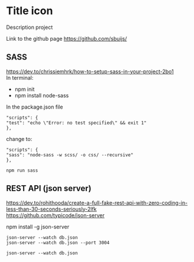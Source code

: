 # Title icon
Description project

Link to the github page https://github.com/sbuijs/



## SASS
https://dev.to/chrissiemhrk/how-to-setup-sass-in-your-project-2bo1  
In terminal:
- npm init
- npm install node-sass

In the package.json file
```
"scripts": {
"test": "echo \"Error: no test specified\" && exit 1"
},
```

change to:
```
"scripts": {
"sass": "node-sass -w scss/ -o css/ --recursive"
},
```


```
npm run sass
```




## REST API (json server)

https://dev.to/rohithooda/create-a-full-fake-rest-api-with-zero-coding-in-less-than-30-seconds-seriously-2lfk  
https://github.com/typicode/json-server

npm install -g json-server

`json-server --watch db.json`  
`json-server --watch db.json --port 3004`

```
json-server --watch db.json
```

